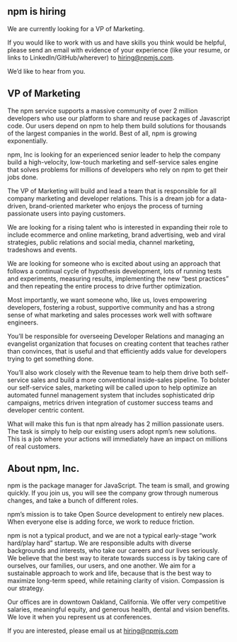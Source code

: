 ## npm is hiring

We are currently looking for a VP of Marketing. 

If you would like to work with us and have skills you think would be helpful, please send an email with evidence of your experience (like your resume, or links to LinkedIn/GitHub/wherever) to [hiring@npmjs.com](mailto:hiring@npmjs.com).

We’d like to hear from you.

## VP of Marketing

The npm service supports a massive community of over 2 million developers who use our platform to share and reuse packages of Javascript code.  Our users depend on npm to help them build solutions for thousands of the largest companies in the world.   Best of all, npm is growing exponentially.   

npm, Inc is looking for an experienced senior leader to help the company build a high-velocity, low-touch marketing and self-service sales engine that solves problems for millions of developers who rely on npm to get their jobs done.

The VP of Marketing will build and lead a team that is responsible for all company marketing and developer relations.   This is a dream job for a data-driven, brand-oriented marketer who enjoys the process of turning passionate users into paying customers.

We are looking for a rising talent who is interested in expanding their role to include ecommerce and online marketing, brand advertising, web and viral strategies, public relations and social media, channel marketing, tradeshows and events.

We are looking for someone who is excited about using an approach that follows a continual cycle of hypothesis development, lots of running tests and experiments, measuring results, implementing the new “best practices” and then repeating the entire process to drive further optimization.

Most importantly, we want someone who, like us, loves empowering developers, fostering a robust, supportive community and has a strong sense of what marketing and sales processes work well with software engineers.   

You’ll be responsible for overseeing Developer Relations and managing an evangelist organization that focuses on creating content that teaches rather than convinces, that is useful and that efficiently adds value for developers trying to get something done.

You’ll also work closely with the Revenue team to help them drive both self-service sales and build a more conventional inside-sales pipeline.   To bolster our self-service sales, marketing will be called upon to help optimize an automated funnel management system that includes sophisticated drip campaigns, metrics driven integration of customer success teams and developer centric content.

What will make this fun is that npm already has 2 million passionate users.   The task is simply to help our existing users adopt npm’s new solutions.   This is a job where your actions will immediately have an impact on millions of real customers.



## About npm, Inc.
npm is the package manager for JavaScript. The team is small, and growing quickly. If you join us, you will see the company grow through numerous changes, and take a bunch of different roles.

npm’s mission is to take Open Source development to entirely new places. When everyone else is adding force, we work to reduce friction.

npm is not a typical product, and we are not a typical early-stage “work hard/play hard” startup. We are responsible adults with diverse backgrounds and interests, who take our careers and our lives seriously. We believe that the best way to iterate towards success is by taking care of ourselves, our families, our users, and one another. We aim for a sustainable approach to work and life, because that is the best way to maximize long-term speed, while retaining clarity of vision. Compassion is our strategy.

Our offices are in downtown Oakland, California. We offer very competitive salaries, meaningful equity, and generous health, dental and vision benefits. We love it when you represent us at conferences.

If you are interested, please email us at [hiring@npmjs.com](mailto:hiring@npmjs.com)
